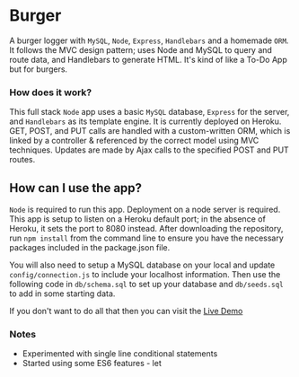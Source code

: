 # Burger
A burger logger with `MySQL`, `Node`, `Express`, `Handlebars` and a homemade `ORM`. It follows the MVC design pattern; uses Node and MySQL to query and route data, and Handlebars to generate HTML. It's kind of like a To-Do App but for burgers.

### How does it work?
This full stack `Node` app uses a basic `MySQL` database, `Express` for the server, and `Handlebars` as its template engine. It is currently deployed on Heroku. GET, POST, and PUT calls are handled with a custom-written ORM, which is linked by a controller & referenced by the correct model using MVC techniques. Updates are made by Ajax calls to the specified POST and PUT routes.

## How can I use the app?
`Node` is required to run this app. Deployment on a node server is required. This app is setup to listen on a Heroku default port; in the absence of Heroku, it sets the port to 8080 instead. After downloading the repository, run `npm install` from the command line to ensure you have the necessary packages included in the package.json file.

You will also need to setup a MySQL database on your local and update `config/connection.js` to include your localhost information. Then use the following code in `db/schema.sql` to set up your database and `db/seeds.sql` to add in some starting data. 

If you don't want to do all that then you can visit the [Live Demo](https://haworth-burger-app.herokuapp.com/)


### Notes
* Experimented with single line conditional statements
* Started using some ES6 features - let
